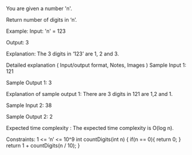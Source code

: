 You are given a number 'n'.



Return number of digits in ‘n’.



Example:
Input: 'n' = 123

Output: 3

Explanation:
The 3 digits in ‘123’ are 1, 2 and 3. 


Detailed explanation ( Input/output format, Notes, Images )
Sample Input 1:
121


Sample Output 1:
3


Explanation of sample output 1:
There are 3 digits in 121 are 1,2 and 1.

Sample Input 2:
38


Sample Output 2:
2


Expected time complexity :
The expected time complexity is O(log n).


Constraints:
1 <= ‘n’ <= 10^9
int countDigits(int n) {
  if(n == 0){
    return 0;
  }
  return 1 + countDigits(n / 10);
}
